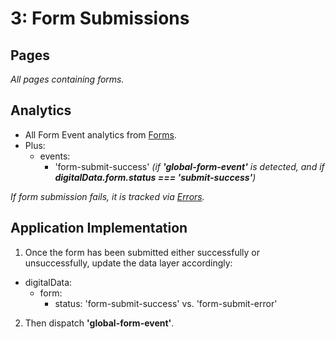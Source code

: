 # 3: Form Submissions

## Pages

*All pages containing forms.*

## Analytics

- All Form Event analytics from [Forms](../forms.md).
- Plus:
  - events:
    - 'form-submit-success' *(if **'global-form-event'** is detected, and if **digitalData.form.status === 'submit-success'**)*

*If form submission fails, it is tracked via [Errors](../../errors/errors.md).*

## Application Implementation

1. Once the form has been submitted either successfully or unsuccessfully, update the data layer accordingly:
  - digitalData:
    - form:
      - status: 'form-submit-success' vs. 'form-submit-error'
2. Then dispatch **'global-form-event'**.